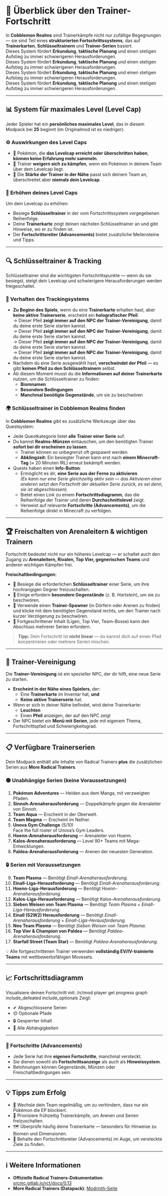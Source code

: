 # 🧗 Überblick über den Trainer-Fortschritt

In **Cobblemon Realms** sind Trainerkämpfe nicht nur zufällige Begegnungen — sie sind Teil eines **strukturierten Fortschrittssystems**, das auf **Trainerkarten**, **Schlüsseltrainern** und **Trainer-Serien** basiert.\
Dieses System fördert **Erkundung**, **taktische Planung** und einen stetigen Aufstieg zu immer schwierigeren Herausforderungen.\
Dieses System fördert **Erkundung**, **taktische Planung** und einen stetigen Aufstieg zu immer schwierigeren Herausforderungen.\
Dieses System fördert **Erkundung**, **taktische Planung** und einen stetigen Aufstieg zu immer schwierigeren Herausforderungen.  
Dieses System fördert **Erkundung**, **taktische Planung** und einen stetigen Aufstieg zu immer schwierigeren Herausforderungen.

---

## 📊 System für maximales Level (Level Cap)

Jeder Spieler hat ein **persönliches maximales Level**, das in diesem Modpack bei **25** beginnt (im Originalmod ist es niedriger).

### ⚙️ Auswirkungen des Level Caps

- 🛑 Pokémon, die **das Levelcap erreicht oder überschritten haben**, **können keine Erfahrung mehr sammeln**.
- 🚫 Trainer **weigern sich zu kämpfen**, wenn ein Pokémon in deinem Team über dem Levelcap liegt.
- 🎯 Die **Stärke der Trainer in der Nähe** passt sich deinem Team an, überschreitet aber **niemals dein Levelcap**.

### 🧭 Erhöhen deines Level Caps

Um dein Levelcap zu erhöhen:

- Besiege **Schlüsseltrainer** in der vom Fortschrittssystem vorgegebenen Reihenfolge.
- Deine **Trainerkarte** zeigt deinen nächsten Schlüsseltrainer an und gibt Hinweise, wo er zu finden ist.
- Der **Fortschrittsreiter (Advancements)** bietet zusätzliche Meilensteine und Tipps.

---

## 🔍 Schlüsseltrainer & Tracking

Schlüsseltrainer sind die wichtigsten Fortschrittspunkte — wenn du sie besiegst, steigt dein Levelcap und schwierigere Herausforderungen werden freigeschaltet.

### 🧭 Verhalten des Trackingsystems

- **Zu Beginn des Spiels**, wenn du eine **Trainerkarte** erhalten hast, aber **keine aktive Trainerserie**, erscheint ein **holografischer Pfeil**.\
  → Dieser Pfeil **zeigt immer auf den NPC der Trainer-Vereinigung**, damit du deine erste Serie starten kannst.\
  → Dieser Pfeil **zeigt immer auf den NPC der Trainer-Vereinigung**, damit du deine erste Serie starten kannst.\
  → Dieser Pfeil **zeigt immer auf den NPC der Trainer-Vereinigung**, damit du deine erste Serie starten kannst.  
  → Dieser Pfeil **zeigt immer auf den NPC der Trainer-Vereinigung**, damit du deine erste Serie starten kannst.
- Nachdem du eine Serie ausgewählt hast, **verschwindet der Pfeil** — es gibt **keinen Pfeil zu den Schlüsseltrainern** selbst.
- Ab diesem Moment musst du die **Informationen auf deiner Trainerkarte** nutzen, um die Schlüsseltrainer zu finden:
  - **Biomnamen**
  - **Besondere Bedingungen**
  - **Manchmal benötigte Gegenstände**, um sie zu beschwören

### 🌍 Schlüsseltrainer in Cobblemon Realms finden

In **Cobblemon Realms** gibt es zusätzliche Werkzeuge über das Questsystem:

- Jede Questkategorie listet **alle Trainer einer Serie** auf.
- Du kannst **Realms-Münzen** eintauschen, um den benötigten Trainer **sofort bei dir erscheinen zu lassen**.
  - Trainer können so unbegrenzt oft gespawnt werden.
  - **Abklingzeit:** Ein besiegter Trainer kann erst nach **einem Minecraft-Tag** (≈ 20 Minuten IRL) erneut bekämpft werden.
- Quests haben einen **Info-Button**:
  - Ermöglicht es dir, **eine Serie aus der Ferne zu aktivieren**\
    _(Es kann nur eine Serie gleichzeitig aktiv sein — das Aktivieren einer anderen setzt den Fortschritt der aktuellen Serie zurück, es sei denn, sie ist abgeschlossen)._
  - Bietet einen Link zu einem **Fortschrittsdiagramm**, das die Reihenfolge der Trainer und deren **Durchschnittslevel** zeigt.
  - Verweist auf relevante **Fortschritte (Advancements)**, um die Reihenfolge direkt in Minecraft zu verfolgen.

---

## 🏆 Freischalten von Arenaleitern & wichtigen Trainern

Fortschritt bedeutet nicht nur ein höheres Levelcap — er schaltet auch den Zugang zu **Arenaleitern, Rivalen, Top Vier, gegnerischen Teams** und anderen wichtigen Kämpfen frei.

**Freischaltbedingungen:**

- 🥇 Besiege die erforderlichen **Schlüsseltrainer** einer Serie, um ihre hochrangigen Gegner freizuschalten.
- 💠 Einige erfordern **besondere Gegenstände** (z. B. _Hartstein_), um sie zu beschwören.
- 🧱 Verwende einen **Trainer-Spawner** (in Dörfern oder Arenen zu finden) und klicke mit dem benötigten Gegenstand rechts, um den Trainer nach kurzer Verzögerung zu beschwören.
- 🧩 Fortgeschrittener Inhalt (Ligen, Top Vier, Team-Bosse) kann den Abschluss mehrerer Serien erfordern.

> **Tipp:** Dein Fortschritt ist **nicht linear** — du kannst dich auf einen Pfad konzentrieren oder mehrere Serien mischen.

---

## 🤝 Trainer-Vereinigung

Die **Trainer-Vereinigung** ist ein spezieller NPC, der dir hilft, eine neue Serie zu starten.

- **Erscheint in der Nähe eines Spielers**, der:
  - Eine **Trainerkarte** im Inventar hat, **und**
  - **Keine aktive Trainerserie** hat.
- Wenn er sich in deiner Nähe befindet, wird deine Trainerkarte:
  - **Leuchten**
  - Einen **Pfeil** anzeigen, der auf den NPC zeigt
- Der NPC bietet ein **Menü mit Serien**, jede mit eigenem Thema, Fortschrittspfad und Schwierigkeitsgrad.

---

## 📋 Verfügbare Trainerserien

Dein Modpack enthält alle Inhalte von Radical Trainers **plus** die zusätzlichen Serien aus **More Radical Trainers**.

### 🟢 Unabhängige Serien (keine Voraussetzungen)

1. **Pokémon Adventures** — Helden aus dem Manga, mit verzweigten Pfaden.
2. **Sinnoh-Arenaherausforderung** — Doppelkämpfe gegen die Arenaleiter von Sinnoh.
3. **Team Aqua** — Erscheint in der Oberwelt.
4. **Team Magma** — Erscheint im Nether.
5. **Unova Gym Challenge** _(5/10)_\
   Face the full roster of Unova’s Gym Leaders.
6. **Hoenn-Arenaherausforderung** — Arenaleiter von Hoenn.
7. **Kalos-Arenaherausforderung** — Level 90+ Teams mit Mega-Entwicklungen.
8. **Paldea-Arenaherausforderung** — Arenen der neuesten Generation.

### 🔒 Serien mit Voraussetzungen

9. **Team Plasma** — Benötigt _Einall-Arenaherausforderung_.
10. **Einall-Liga-Herausforderung** — Benötigt _Einall-Arenaherausforderung_.
11. **Hoenn-Liga-Herausforderung** — Benötigt _Hoenn-Arenaherausforderung_.
12. **Kalos-Liga-Herausforderung** — Benötigt _Kalos-Arenaherausforderung_.
13. **Sieben Weisen von Team Plasma** — Benötigt _Team Plasma_ + _Einall-Liga-Herausforderung_.
14. **Einall (S2W2) Herausforderung** — Benötigt _Einall-Arenaherausforderung_ + _Einall-Liga-Herausforderung_.
15. **Neo Team Plasma** — Benötigt _Sieben Weisen von Team Plasma_.
16. **Top Vier & Champion von Paldea** — Benötigt _Paldea-Arenaherausforderung_.
17. **Starfall Street (Team Star)** — Benötigt _Paldea-Arenaherausforderung_.

💡 Alle fortgeschrittenen Trainer verwenden **vollständig EV/IV-trainierte Teams** mit wettbewerbsfähigen Movesets.

---

## 📈 Fortschrittsdiagramm

Visualisiere deinen Fortschritt mit:
/rctmod player get progress <pseudo> graph include_defeated include_optionals
Zeigt:

- ✔ Abgeschlossene Serien
- 🟡 Optionale Pfade
- 🔒 Gesperrter Inhalt
- 🔁 Alle Abhängigkeiten

---

### 🎯 Fortschritte (Advancements)

- Jede Serie hat ihre **eigenen Fortschritte**, manchmal versteckt.
- Sie dienen sowohl als **Fortschrittsanzeige** als auch als **Hinweissystem**.
- Belohnungen können Gegenstände, Münzen oder Freischaltbedingungen sein.

---

## 💡 Tipps zum Erfolg

- 🧠 Wechsle dein Team regelmäßig, um zu verhindern, dass nur ein Pokémon die EP blockiert.
- 🎯 Priorisiere frühzeitig Trainerkämpfe, um Arenen und Serien freizuschalten.
- 🗺 Überprüfe häufig deine Trainerkarte — besonders für Hinweise zu Biomen und Dimensionen.
- 📖 Behalte den Fortschrittsreiter (Advancements) im Auge, um versteckte Ziele zu finden.

---

## ℹ️ Weitere Informationen

- **Offizielle Radical Trainers-Dokumentation**: [srcmc.gitlab.io/rct/docs/0.13](https://srcmc.gitlab.io/rct/docs/0.13/)
- **More Radical Trainers (Datapack)**: [Modrinth-Seite](https://modrinth.com/datapack/more-radical-trainers)


